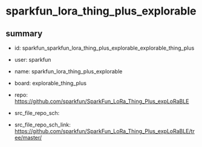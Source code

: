 # sparkfun_lora_thing_plus_explorable
 
## summary 
* id: sparkfun_sparkfun_lora_thing_plus_explorable_explorable_thing_plus
* user: sparkfun
* name: sparkfun_lora_thing_plus_explorable
* board: explorable_thing_plus
* repo: https://github.com/sparkfun/SparkFun_LoRa_Thing_Plus_expLoRaBLE



* src_file_repo_sch: 
* src_file_repo_sch_link: https://github.com/sparkfun/SparkFun_LoRa_Thing_Plus_expLoRaBLE/tree/master/




